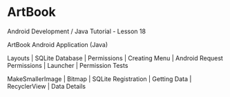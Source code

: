 # ArtBook

Android Development / Java Tutorial - Lesson 18

ArtBook Android Application (Java)

Layouts | SQLite Database | Permissions | Creating Menu | Android Request Permissions | Launcher | Permission Tests

MakeSmallerImage | Bitmap | SQLite Registration | Getting Data | RecyclerView | Data Details
